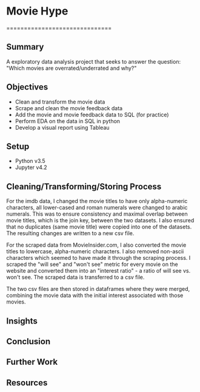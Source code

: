 # Movie Hype
==============================

## Summary
A exploratory data analysis project that seeks to answer the question: "Which movies are overrated/underrated and why?"

## Objectives
- Clean and transform the movie data
- Scrape and clean the movie feedback data
- Add the movie and movie feedback data to SQL (for practice)
- Perform EDA on the data in SQL in python
- Develop a visual report using Tableau

## Setup
- Python v3.5
- Jupyter v4.2

## Cleaning/Transforming/Storing Process
For the imdb data, I changed the movie titles to have only alpha-numeric characters, all lower-cased and roman numerals were changed to arabic numerals. This was to ensure consistency and maximal overlap between movie titles, which is the join key, between the two datasets. I also ensured that no duplicates (same movie title) were copied into one of the datasets. The resulting changes are written to a new csv file.

For the scraped data from MovieInsider.com, I also converted the movie titles to lowercase, alpha-numeric characters. I also removed non-ascii characters which seemed to have made it through the scraping process. I scraped the "will see" and "won't see" metric for every movie on the website and converted them into an "interest ratio" - a ratio of will see vs. won't see. The scraped data is transferred to a csv file.

The two csv files are then stored in dataframes where they were merged, combining the movie data with the initial interest associated with those movies.

## Insights

## Conclusion

## Further Work

## Resources
